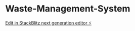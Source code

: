 # Waste-Management-System

[Edit in StackBlitz next generation editor ⚡️](https://stackblitz.com/~/github.com/KyleRobins/Waste-Management-System)